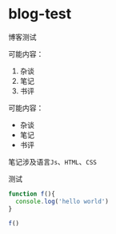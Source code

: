 # blog-test
博客测试
   
可能内容：
1. 杂谈
2. 笔记
3. 书评

可能内容：
* 杂谈
* 笔记
* 书评

笔记涉及语言`Js`、`HTML`、`CSS`
   
测试
```javascript
function f(){
  console.log('hello world')
}

f()
```
